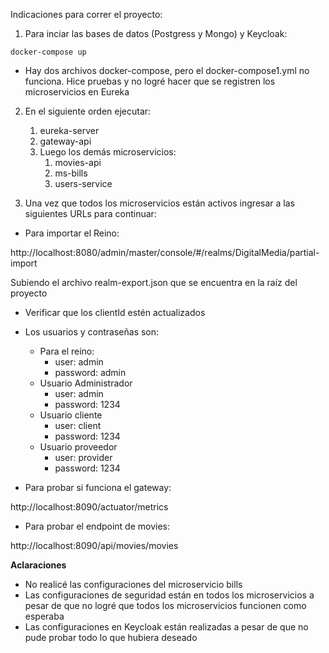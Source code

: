 Indicaciones para correr el proyecto:

1. Para inciar las bases de datos (Postgress y Mongo) y Keycloak:  

`docker-compose up ` 

- Hay dos archivos docker-compose, pero el docker-compose1.yml no funciona. Hice pruebas y no logré hacer que se registren los microservicios en Eureka

2. En el siguiente orden ejecutar:
   1. eureka-server
   2. gateway-api
   3. Luego los demás microservicios:
      1. movies-api
      2. ms-bills
      3. users-service

3. Una vez que todos los microservicios están activos ingresar a las siguientes URLs para continuar:

- Para importar el Reino:

http://localhost:8080/admin/master/console/#/realms/DigitalMedia/partial-import

Subiendo el archivo realm-export.json que se encuentra en la raíz del proyecto

- Verificar que los clientId estén actualizados
- Los usuarios y contraseñas son:
  - Para el reino: 
    - user: admin
    - password: admin
  - Usuario Administrador
    - user: admin
    - password: 1234
  - Usuario cliente
    - user: client
    - password: 1234
  - Usuario proveedor
    - user: provider
    - password: 1234
    
- Para probar si funciona el gateway:

http://localhost:8090/actuator/metrics

- Para probar el endpoint de movies:

http://localhost:8090/api/movies/movies


**Aclaraciones**
- No realicé las configuraciones del microservicio bills
- Las configuraciones de seguridad están en todos los microservicios a pesar de que no logré que todos los microservicios funcionen como esperaba
- Las configuraciones en Keycloak están realizadas a pesar de que no pude probar todo lo que hubiera deseado